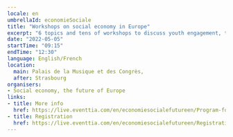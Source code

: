 ```yaml
---
locale: en
umbrellaId: economieSociale
title: "Workshops on social economy in Europe"
excerpt: "6 topics and tens of workshops to discuss youth engagement, transitions, innovation, fundings and policies for social economy in Europe."
date: "2022-05-05"
startTime: "09:15"
endTime: "12:30"
language: English/French
location:
  main: Palais de la Musique et des Congrès,
  after: Strasbourg
organisers:
- Social economy, the future of Europe
links:
- title: More info
  href: https://live.eventtia.com/en/economiesocialefutureen/Program-for-5-6-May
- title: Registration
  href: https://live.eventtia.com/en/economiesocialefutureen/Registration
---
```

